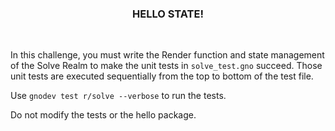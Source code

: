 <div align="center">
 <h3 align="center">HELLO STATE!</h3>
</div>
<br />

In this challenge, you must write the Render function and state management of the Solve Realm to make the unit tests in `solve_test.gno` succeed. Those unit tests are executed sequentially from the top to bottom of the test file.

Use `gnodev test r/solve --verbose` to run the tests.

Do not modify the tests or the hello package.
